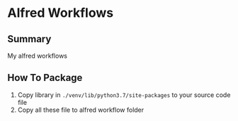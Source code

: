 # Alfred Workflows

## Summary

My alfred workflows

## How To Package

1. Copy library in `./venv/lib/python3.7/site-packages` to your source code file
2. Copy all these file to alfred workflow folder
